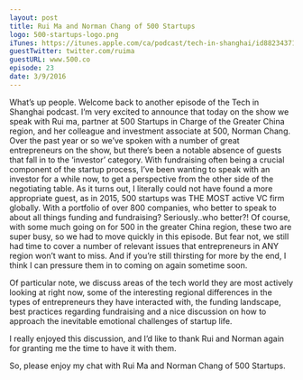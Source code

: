 ```yaml
---
layout: post
title: Rui Ma and Norman Chang of 500 Startups
logo: 500-startups-logo.png
iTunes: https://itunes.apple.com/ca/podcast/tech-in-shanghai/id882343718#
guestTwitter: twitter.com/ruima
guestURL: www.500.co
episode: 23
date: 3/9/2016
---
```


What’s up people. Welcome back to another episode of the Tech in Shanghai podcast. I’m very excited to announce that today on the show we speak with Rui ma, partner at 500 Startups in Charge of the Greater China region, and her colleague and investment associate at 500, Norman Chang. Over the past year or so we’ve spoken with a number of great entrepreneurs on the show, but there’s been a notable absence of guests that fall in to the ‘investor’ category.  With fundraising often being a crucial component of the startup process, I’ve been wanting to speak with an investor for a while now, to get a perspective from the other side of the negotiating table. As it turns out, I literally could not have found a more appropriate guest, as in 2015, 500 startups was THE MOST active VC firm globally. With a portfolio of over 800 companies, who better to speak to about all things funding and fundraising? Seriously..who better?!
Of course, with some much going on for 500 in the greater China region, these two are super busy, so we had to move quickly in this episode. But fear not, we still had time to cover a number of relevant issues that entrepreneurs in ANY region won’t want to miss. And if you’re still thirsting for more by the end, I think I can pressure them in to coming on again sometime soon.



Of particular note, we discuss areas of the tech world they are most actively looking at right now, some of the interesting regional differences in the types of entrepreneurs they have interacted with, the funding landscape, best practices regarding fundraising and a nice discussion on how to approach the inevitable emotional challenges of startup life.



I really enjoyed this discussion, and I’d like to thank Rui and Norman again for granting me the time to have it with them.



So, please enjoy my chat with Rui Ma and Norman Chang of 500 Startups.
